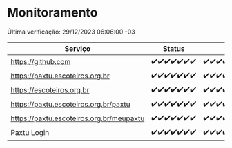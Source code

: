 # Monitoramento

Última verificação: 29/12/2023 06:06:00 -03

|Serviço|Status|Últimas 24h|
|---|---|---|
|https://github.com|<span title="2023-12-22: OK=24">✔️</span><span title="2023-12-23: OK=24">✔️</span><span title="2023-12-24: OK=24">✔️</span><span title="2023-12-25: OK=24">✔️</span><span title="2023-12-26: OK=24">✔️</span><span title="2023-12-27: OK=24">✔️</span><span title="2023-12-28: OK=9">✔️</span>|<span title="28/12/2023 06:06:00 -03 : 200">✔️</span><span title="28/12/2023 07:07:00 -03 : 200">✔️</span><span title="28/12/2023 08:03:00 -03 : 200">✔️</span><span title="28/12/2023 09:10:00 -03 : 200">✔️</span><span title="28/12/2023 10:07:00 -03 : 200">✔️</span><span title="28/12/2023 11:05:00 -03 : 200">✔️</span><span title="28/12/2023 12:06:00 -03 : 200">✔️</span><span title="28/12/2023 13:07:00 -03 : 200">✔️</span><span title="28/12/2023 14:04:00 -03 : 200">✔️</span><span title="28/12/2023 15:08:00 -03 : 200">✔️</span><span title="28/12/2023 16:03:00 -03 : 200">✔️</span><span title="28/12/2023 17:06:00 -03 : 200">✔️</span><span title="28/12/2023 18:04:00 -03 : 200">✔️</span><span title="28/12/2023 19:04:00 -03 : 200">✔️</span><span title="28/12/2023 20:06:00 -03 : 200">✔️</span><span title="28/12/2023 21:24:00 -03 : 200">✔️</span><span title="28/12/2023 22:35:00 -03 : 200">✔️</span><span title="28/12/2023 23:13:00 -03 : 200">✔️</span><span title="29/12/2023 00:06:00 -03 : 200">✔️</span><span title="29/12/2023 01:08:00 -03 : 200">✔️</span><span title="29/12/2023 02:06:00 -03 : 200">✔️</span><span title="29/12/2023 03:08:00 -03 : 200">✔️</span><span title="29/12/2023 04:05:00 -03 : 200">✔️</span><span title="29/12/2023 05:08:00 -03 : 200">✔️</span><span title="29/12/2023 06:06:00 -03 : 200">✔️</span>|
|https://paxtu.escoteiros.org.br|<span title="2023-12-22: OK=24">✔️</span><span title="2023-12-23: OK=24">✔️</span><span title="2023-12-24: OK=24">✔️</span><span title="2023-12-25: OK=24">✔️</span><span title="2023-12-26: OK=24">✔️</span><span title="2023-12-27: OK=24">✔️</span><span title="2023-12-28: OK=9">✔️</span>|<span title="28/12/2023 06:06:00 -03 : 200">✔️</span><span title="28/12/2023 07:07:00 -03 : 200">✔️</span><span title="28/12/2023 08:03:00 -03 : 200">✔️</span><span title="28/12/2023 09:10:00 -03 : 200">✔️</span><span title="28/12/2023 10:07:00 -03 : 200">✔️</span><span title="28/12/2023 11:05:00 -03 : 200">✔️</span><span title="28/12/2023 12:06:00 -03 : 200">✔️</span><span title="28/12/2023 13:07:00 -03 : 200">✔️</span><span title="28/12/2023 14:04:00 -03 : 200">✔️</span><span title="28/12/2023 15:08:00 -03 : 200">✔️</span><span title="28/12/2023 16:03:00 -03 : 200">✔️</span><span title="28/12/2023 17:06:00 -03 : 200">✔️</span><span title="28/12/2023 18:04:00 -03 : 200">✔️</span><span title="28/12/2023 19:04:00 -03 : 200">✔️</span><span title="28/12/2023 20:06:00 -03 : 200">✔️</span><span title="28/12/2023 21:24:00 -03 : 200">✔️</span><span title="28/12/2023 22:35:00 -03 : 200">✔️</span><span title="28/12/2023 23:13:00 -03 : 200">✔️</span><span title="29/12/2023 00:06:00 -03 : 200">✔️</span><span title="29/12/2023 01:08:00 -03 : 200">✔️</span><span title="29/12/2023 02:06:00 -03 : 200">✔️</span><span title="29/12/2023 03:08:00 -03 : 200">✔️</span><span title="29/12/2023 04:05:00 -03 : 200">✔️</span><span title="29/12/2023 05:08:00 -03 : 200">✔️</span><span title="29/12/2023 06:06:00 -03 : 200">✔️</span>|
|https://escoteiros.org.br|<span title="2023-12-22: OK=24">✔️</span><span title="2023-12-23: OK=24">✔️</span><span title="2023-12-24: OK=24">✔️</span><span title="2023-12-25: OK=24">✔️</span><span title="2023-12-26: OK=24">✔️</span><span title="2023-12-27: OK=24">✔️</span><span title="2023-12-28: OK=9">✔️</span>|<span title="28/12/2023 06:06:00 -03 : 200">✔️</span><span title="28/12/2023 07:07:00 -03 : 200">✔️</span><span title="28/12/2023 08:03:00 -03 : 200">✔️</span><span title="28/12/2023 09:10:00 -03 : 200">✔️</span><span title="28/12/2023 10:07:00 -03 : 200">✔️</span><span title="28/12/2023 11:05:00 -03 : 200">✔️</span><span title="28/12/2023 12:06:00 -03 : 200">✔️</span><span title="28/12/2023 13:07:00 -03 : 200">✔️</span><span title="28/12/2023 14:04:00 -03 : 200">✔️</span><span title="28/12/2023 15:08:00 -03 : 200">✔️</span><span title="28/12/2023 16:03:00 -03 : 200">✔️</span><span title="28/12/2023 17:06:00 -03 : 200">✔️</span><span title="28/12/2023 18:04:00 -03 : 200">✔️</span><span title="28/12/2023 19:04:00 -03 : 200">✔️</span><span title="28/12/2023 20:06:00 -03 : 200">✔️</span><span title="28/12/2023 21:24:00 -03 : 200">✔️</span><span title="28/12/2023 22:35:00 -03 : 200">✔️</span><span title="28/12/2023 23:13:00 -03 : 200">✔️</span><span title="29/12/2023 00:06:00 -03 : 200">✔️</span><span title="29/12/2023 01:08:00 -03 : 200">✔️</span><span title="29/12/2023 02:06:00 -03 : 200">✔️</span><span title="29/12/2023 03:08:00 -03 : 200">✔️</span><span title="29/12/2023 04:05:00 -03 : 200">✔️</span><span title="29/12/2023 05:08:00 -03 : 200">✔️</span><span title="29/12/2023 06:06:00 -03 : 200">✔️</span>|
|https://paxtu.escoteiros.org.br/paxtu|<span title="2023-12-22: OK=24">✔️</span><span title="2023-12-23: OK=24">✔️</span><span title="2023-12-24: OK=24">✔️</span><span title="2023-12-25: OK=24">✔️</span><span title="2023-12-26: OK=24">✔️</span><span title="2023-12-27: OK=24">✔️</span><span title="2023-12-28: OK=9">✔️</span>|<span title="28/12/2023 06:06:00 -03 : 200">✔️</span><span title="28/12/2023 07:07:00 -03 : 200">✔️</span><span title="28/12/2023 08:03:00 -03 : 200">✔️</span><span title="28/12/2023 09:10:00 -03 : 200">✔️</span><span title="28/12/2023 10:07:00 -03 : 200">✔️</span><span title="28/12/2023 11:05:00 -03 : 200">✔️</span><span title="28/12/2023 12:06:00 -03 : 200">✔️</span><span title="28/12/2023 13:07:00 -03 : 200">✔️</span><span title="28/12/2023 14:04:00 -03 : 200">✔️</span><span title="28/12/2023 15:08:00 -03 : 200">✔️</span><span title="28/12/2023 16:03:00 -03 : 200">✔️</span><span title="28/12/2023 17:06:00 -03 : 200">✔️</span><span title="28/12/2023 18:04:00 -03 : 200">✔️</span><span title="28/12/2023 19:04:00 -03 : 200">✔️</span><span title="28/12/2023 20:06:00 -03 : 200">✔️</span><span title="28/12/2023 21:24:00 -03 : 200">✔️</span><span title="28/12/2023 22:35:00 -03 : 200">✔️</span><span title="28/12/2023 23:13:00 -03 : 200">✔️</span><span title="29/12/2023 00:06:00 -03 : 200">✔️</span><span title="29/12/2023 01:08:00 -03 : 200">✔️</span><span title="29/12/2023 02:06:00 -03 : 200">✔️</span><span title="29/12/2023 03:08:00 -03 : 200">✔️</span><span title="29/12/2023 04:05:00 -03 : 200">✔️</span><span title="29/12/2023 05:08:00 -03 : 200">✔️</span><span title="29/12/2023 06:06:00 -03 : 200">✔️</span>|
|https://paxtu.escoteiros.org.br/meupaxtu|<span title="2023-12-22: OK=24">✔️</span><span title="2023-12-23: OK=24">✔️</span><span title="2023-12-24: OK=24">✔️</span><span title="2023-12-25: OK=24">✔️</span><span title="2023-12-26: OK=24">✔️</span><span title="2023-12-27: OK=24">✔️</span><span title="2023-12-28: OK=9">✔️</span>|<span title="28/12/2023 06:06:00 -03 : 200">✔️</span><span title="28/12/2023 07:07:00 -03 : 200">✔️</span><span title="28/12/2023 08:03:00 -03 : 200">✔️</span><span title="28/12/2023 09:10:00 -03 : 200">✔️</span><span title="28/12/2023 10:07:00 -03 : 200">✔️</span><span title="28/12/2023 11:05:00 -03 : 200">✔️</span><span title="28/12/2023 12:06:00 -03 : 200">✔️</span><span title="28/12/2023 13:07:00 -03 : 200">✔️</span><span title="28/12/2023 14:04:00 -03 : 200">✔️</span><span title="28/12/2023 15:08:00 -03 : 200">✔️</span><span title="28/12/2023 16:03:00 -03 : 200">✔️</span><span title="28/12/2023 17:06:00 -03 : 200">✔️</span><span title="28/12/2023 18:04:00 -03 : 200">✔️</span><span title="28/12/2023 19:04:00 -03 : 200">✔️</span><span title="28/12/2023 20:06:00 -03 : 200">✔️</span><span title="28/12/2023 21:24:00 -03 : 200">✔️</span><span title="28/12/2023 22:35:00 -03 : 200">✔️</span><span title="28/12/2023 23:13:00 -03 : 200">✔️</span><span title="29/12/2023 00:06:00 -03 : 200">✔️</span><span title="29/12/2023 01:08:00 -03 : 200">✔️</span><span title="29/12/2023 02:06:00 -03 : 200">✔️</span><span title="29/12/2023 03:08:00 -03 : 200">✔️</span><span title="29/12/2023 04:05:00 -03 : 200">✔️</span><span title="29/12/2023 05:08:00 -03 : 200">✔️</span><span title="29/12/2023 06:06:00 -03 : 200">✔️</span>|
|Paxtu Login|<span title="2023-12-22: OK=24">✔️</span><span title="2023-12-23: OK=24">✔️</span><span title="2023-12-24: OK=24">✔️</span><span title="2023-12-25: OK=24">✔️</span><span title="2023-12-26: OK=24">✔️</span><span title="2023-12-27: OK=24">✔️</span><span title="2023-12-28: OK=9">✔️</span>|<span title="28/12/2023 06:06:00 -03 : 200">✔️</span><span title="28/12/2023 07:07:00 -03 : 200">✔️</span><span title="28/12/2023 08:03:00 -03 : 200">✔️</span><span title="28/12/2023 09:10:00 -03 : 200">✔️</span><span title="28/12/2023 10:07:00 -03 : 200">✔️</span><span title="28/12/2023 11:05:00 -03 : 200">✔️</span><span title="28/12/2023 12:06:00 -03 : 200">✔️</span><span title="28/12/2023 13:07:00 -03 : 200">✔️</span><span title="28/12/2023 14:04:00 -03 : 200">✔️</span><span title="28/12/2023 15:08:00 -03 : 200">✔️</span><span title="28/12/2023 16:03:00 -03 : 200">✔️</span><span title="28/12/2023 17:06:00 -03 : 200">✔️</span><span title="28/12/2023 18:04:00 -03 : 200">✔️</span><span title="28/12/2023 19:04:00 -03 : 200">✔️</span><span title="28/12/2023 20:06:00 -03 : 200">✔️</span><span title="28/12/2023 21:24:00 -03 : 200">✔️</span><span title="28/12/2023 22:35:00 -03 : 200">✔️</span><span title="28/12/2023 23:13:00 -03 : 200">✔️</span><span title="29/12/2023 00:06:00 -03 : 200">✔️</span><span title="29/12/2023 01:08:00 -03 : 200">✔️</span><span title="29/12/2023 02:06:00 -03 : 200">✔️</span><span title="29/12/2023 03:08:00 -03 : 200">✔️</span><span title="29/12/2023 04:05:00 -03 : 200">✔️</span><span title="29/12/2023 05:08:00 -03 : 200">✔️</span><span title="29/12/2023 06:06:00 -03 : 200">✔️</span>|
